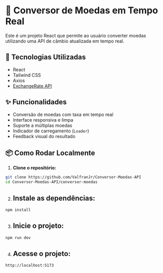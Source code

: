 # 💱 Conversor de Moedas em Tempo Real

Este é um projeto React que permite ao usuário converter moedas utilizando uma API de câmbio atualizada em tempo real.

## 🚀 Tecnologias Utilizadas

- React
- Tailwind CSS
- Axios
- [ExchangeRate API](https://www.exchangerate-api.com)

## ✨ Funcionalidades

- Conversão de moedas com taxa em tempo real
- Interface responsiva e limpa
- Suporte a múltiplas moedas
- Indicador de carregamento (`Loader`)
- Feedback visual do resultado

## 📦 Como Rodar Localmente

1. **Clone o repositório:**
```bash
git clone https://github.com/ValfranJr/Conversor-Moedas-API
cd Conversor-Moedas-API/conversor-moedas
````

2. ## Instale as dependências:
```bash
npm install
```

3. ## Inicie o projeto:
```bash
npm run dev
```

4. ## Acesse o projeto:
```bash
http://localhost:5173
```



